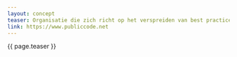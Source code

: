 ```yaml
---
layout: concept
teaser: Organisatie die zich richt op het verspreiden van best practices voor het ontwikkelen van software voor, door en in de publieke sector.
link: https://www.publiccode.net
---
```

{{ page.teaser }}